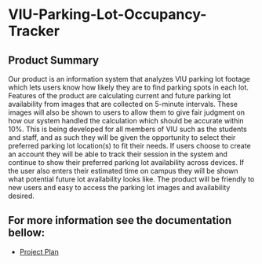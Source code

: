 # VIU-Parking-Lot-Occupancy-Tracker

<h2>Product Summary</h2>

<p>
Our product is an information system that analyzes VIU parking lot footage which lets users
know how likely they are to find parking spots in each lot. Features of the product are
calculating current and future parking lot availability from images that are collected on 5-minute
intervals. These images will also be shown to users to allow them to give fair judgment on how
our system handled the calculation which should be accurate within 10%. This is being
developed for all members of VIU such as the students and staff, and as such they will be given
the opportunity to select their preferred parking lot location(s) to fit their needs. If users choose
to create an account they will be able to track their session in the system and continue to show
their preferred parking lot availability across devices. If the user also enters their estimated time
on campus they will be shown what potential future lot availability looks like. The product will
be friendly to new users and easy to access the parking lot images and availability desired.
</p>

<h2>For more information see the documentation bellow:</h2>

<ul>
  <li><a href="VIU-Parking-Lot-Occupancy-Tracker/documentation/ProjectPlan.pdf">Project Plan</a>
</ul>


